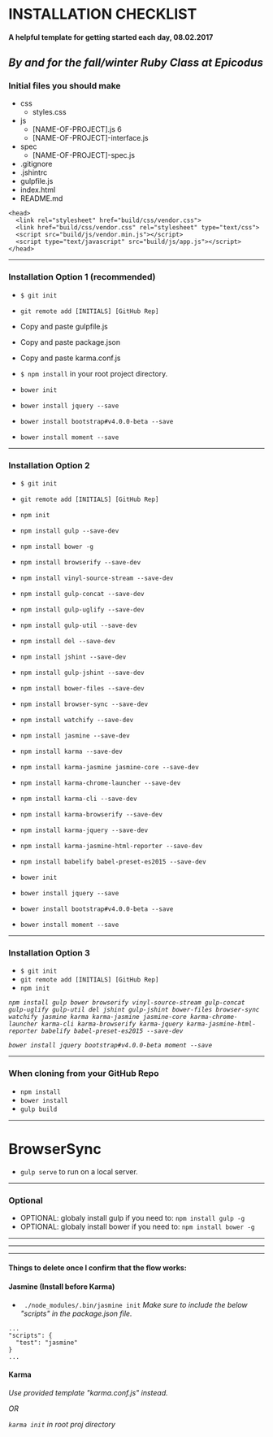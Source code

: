 # **INSTALLATION CHECKLIST**

#### A helpful template for getting started each day, 08.02.2017

## _By and for the fall/winter Ruby Class at Epicodus_

### Initial files you should make

* css
  * styles.css
* js
  * [NAME-OF-PROJECT].js 6
  * [NAME-OF-PROJECT]-interface.js
* spec
  * [NAME-OF-PROJECT]-spec.js
* .gitignore
* .jshintrc
* gulpfile.js
* index.html
* README.md


```
<head>
  <link rel="stylesheet" href="build/css/vendor.css">
  <link href="build/css/vendor.css" rel="stylesheet" type="text/css">
  <script src="build/js/vendor.min.js"></script>
  <script type="text/javascript" src="build/js/app.js"></script>
</head>
```
___
### Installation Option 1 (recommended)

* `$ git init`
* `git remote add [INITIALS] [GitHub Rep]`
* Copy and paste gulpfile.js
* Copy and paste package.json
* Copy and paste karma.conf.js
* `$ npm install` in your root project directory.

* `bower init`
* `bower install jquery --save`
* `bower install bootstrap#v4.0.0-beta --save`
* `bower install moment --save`
___
### Installation Option 2

* `$ git init`
* `git remote add [INITIALS] [GitHub Rep]`
* `npm init`
* `npm install gulp --save-dev`
* `npm install bower -g`
* `npm install browserify --save-dev`
* `npm install vinyl-source-stream --save-dev`
* `npm install gulp-concat --save-dev`
* `npm install gulp-uglify --save-dev`
* `npm install gulp-util --save-dev`
* `npm install del --save-dev`
* `npm install jshint --save-dev`
* `npm install gulp-jshint --save-dev`
* `npm install bower-files --save-dev`
* `npm install browser-sync --save-dev`
* `npm install watchify --save-dev`
* `npm install jasmine --save-dev`
* `npm install karma --save-dev`
* `npm install karma-jasmine jasmine-core --save-dev`
* `npm install karma-chrome-launcher --save-dev`
* `npm install karma-cli --save-dev`
* `npm install karma-browserify --save-dev`
* `npm install karma-jquery --save-dev`
* `npm install karma-jasmine-html-reporter --save-dev`
* `npm install babelify babel-preset-es2015 --save-dev`

* `bower init`
* `bower install jquery --save`
* `bower install bootstrap#v4.0.0-beta --save`
* `bower install moment --save`
___
### Installation Option 3

* `$ git init`
* `git remote add [INITIALS] [GitHub Rep]`
* `npm init`

_`npm install gulp bower browserify vinyl-source-stream gulp-concat gulp-uglify gulp-util del jshint gulp-jshint bower-files browser-sync watchify jasmine karma karma-jasmine jasmine-core karma-chrome-launcher karma-cli karma-browserify karma-jquery karma-jasmine-html-reporter babelify babel-preset-es2015 --save-dev`_

_`bower install jquery bootstrap#v4.0.0-beta moment --save`_
___
### When cloning from your GitHub Repo

* `npm install`
* `bower install`
* `gulp build`
___
# BrowserSync

* `gulp serve` to run on a local server.
___
### Optional

* OPTIONAL: globaly install gulp if you need to: `npm install gulp -g`
* OPTIONAL: globaly install bower if you need to: `npm install bower -g`


___
___
___

#### Things to delete once I confirm that the flow works:

#### Jasmine (Install before Karma)
* ` ./node_modules/.bin/jasmine init`
_Make sure to include the below "scripts" in the package.json file._

```
...
"scripts": {
  "test": "jasmine"
}
...
```
#### Karma
_Use provided template "karma.conf.js" instead._

_OR_

_`karma init` in root proj directory_
